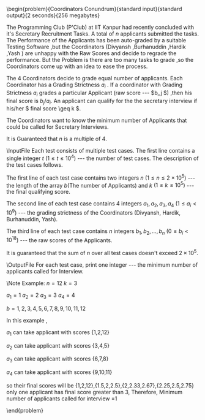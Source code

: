 \begin{problem}{Coordinators Conundrum}{standard input}{standard output}{2 seconds}{256 megabytes}

The Programming Club (P'Club) at IIT Kanpur had recently concluded with it's Secretary Recruitment Tasks. A total of $n$ applicants submitted the tasks. The Performance of the Applicants has been auto-graded by a suitable Testing Software ,but the Coordinators (Divyansh ,Burhanuddin ,Hardik ,Yash ) are unhappy with the Raw Scores and decide to regrade the performance. But the Problem is there are too many tasks to grade ,so the Coordinators come up with an idea to ease the process.

The 4 Coordinators decide to grade equal number of applicants. Each Coordinator has a Grading Strictness  $a_i$ . If a coordinator with Grading Strictness $a_i$ grades a particular Applicant (raw score --- $b_j $) ,then his final score is $b_j/a_i$. An applicant can qualify for the the secretary interview if his/her $ final score \geq k $.

The Coordinators want to know the minimum number of Applicants that could be called for Secretary Interviews.

It is Guaranteed that $n$ is a multiple of 4.

\InputFile
Each test consists of multiple test cases. The first line contains a single integer $t$ $(1 \leq t \leq 10^4)$ --- the number of test cases. The description of the test cases follows.

The first line of each test case contains two integers $n$   $(1 \leq n \leq 2 \times 10^5)$ --- the length of the array $b$(The number of Applicants) and $k$ $(1 \leq k \leq 10^{5})$ --- the final qualifying score.

The second line of each test case contains $4$ integers $a_1, a_2, a_3, a_4$ $(1 \leq a_i < 10^{9})$ --- the grading strictness of the Coordinators (Divyansh, Hardik, Burhanuddin, Yash).

The third line of each test case contains $n$ integers $b_1, b_2, \ldots, b_n$ $(0 \leq b_i < 10^{18})$ --- the raw scores of the Applicants.

It is guaranteed that the sum of $n$ over all test cases doesn't exceed $2 \times 10^5$.

\OutputFile
For each test case, print one integer  --- the minimum number of applicants called for Interview.


\Note
Example:
$n=12$    $k=3$

$a_1 = 1$  $a_2=2$   $a_3=3$   $a_4=4$

$b={1,2,3,4,5,6,7,8,9,10,11,12}$

In this example ,

$a_1$ can take applicant with scores {1,2,12}

$a_2$ can take applicant with scores {3,4,5}

$a_3$ can take applicant with scores {6,7,8}

$a_4$ can take applicant with scores {9,10,11}

so their final scores will be {1,2,12},{1.5,2,2.5},{2,2.33,2.67},{2.25,2.5,2.75}
only one applicant has final score greater than 3,
Therefore, Minimum number of applicants called for interview $=$1

\end{problem}

